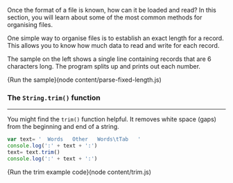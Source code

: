Once the format of a file is known, how can it be loaded and read? In this section, you will learn about some of the most common methods for organising files.

One simple way to organise files is to establish an exact length for a record. This allows you to know how much data to read and write for each record. 

The sample on the left shows a single line containing records that are 6 characters long. The program splits up and prints out each number.

{Run the sample}(node content/parse-fixed-length.js)


### The `String.trim()` function
----
You might find the `trim()` function helpful. It removes white space (gaps) from the beginning and end of a string.

```javascript
var text= '  Words   Other   Words\tTab   '
console.log(':' + text + ':')
text= text.trim()
console.log(':' + text + ':')
```
{Run the trim example code}(node content/trim.js)

